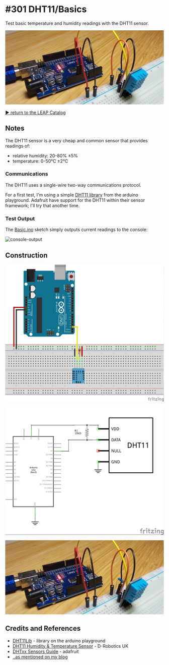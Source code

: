# #301 DHT11/Basics

Test basic temperature and humidity readings with the DHT11 sensor.

![Build](./assets/Basics_build.jpg?raw=true)

[:arrow_forward: return to the LEAP Catalog](http://leap.tardate.com)

## Notes

The DHT11 sensor is a very cheap and common sensor that provides readings of:

* relative humidity: 20-80% ±5%
* temperature: 0-50°C ±2°C


### Communications

The DHT11 uses a single-wire two-way communications protocol.

For a first test, I'm using a simple [DHT11 library](http://playground.arduino.cc/Main/DHT11Lib) from the arduino playground.
Adafruit have support for the DHT11 within their sensor framework; I'll try that another time.

### Test Output

The [Basic.ino](./Basic.ino) sketch simply outputs current readings to the console:

![console-output](./assets/console-output.jpg?raw=true)


## Construction

![Breadboard](./assets/Basics_bb.jpg?raw=true)

![Schematic](./assets/Basics_schematic.jpg?raw=true)

![Build](./assets/Basics_build.jpg?raw=true)

## Credits and References
* [DHT11Lib](http://playground.arduino.cc/Main/DHT11Lib) - library on the arduino playground
* [DHT11 Humidity & Temperature Sensor](http://www.micropik.com/PDF/dht11.pdf) - D-Robotics UK
* [DHTxx Sensors Guide](https://cdn-learn.adafruit.com/downloads/pdf/dht.pdf) - adafruit
* [..as mentioned on my blog](https://blog.tardate.com/2017/05/leap301-dht11-sensor-basics.html)
